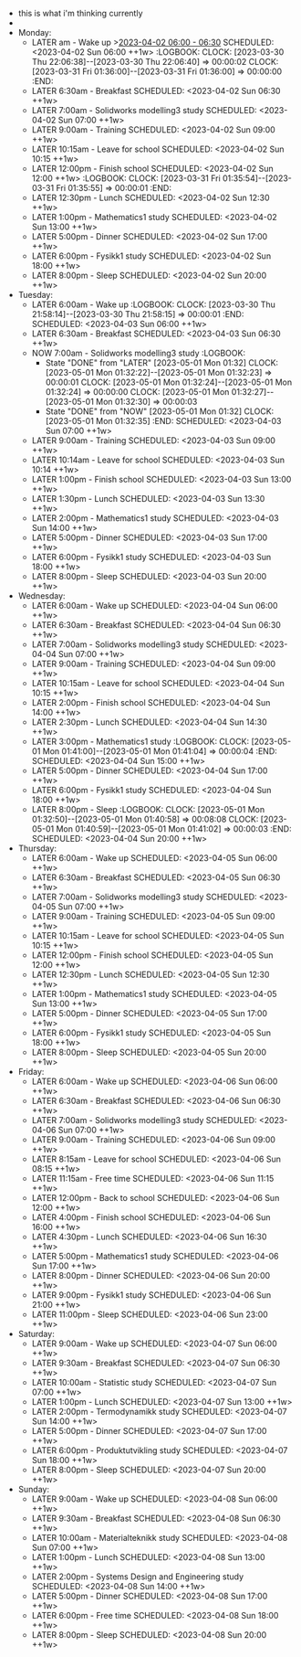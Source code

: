 - this is what i'm thinking currently
-
- Monday:
	- LATER am - Wake up >[2023-04-02 06:00 - 06:30](#agenda://?start=1680408000000&end=1680409830000&allDay=false)
	  SCHEDULED: <2023-04-02 Sun 06:00 ++1w>
	  :LOGBOOK:
	  CLOCK: [2023-03-30 Thu 22:06:38]--[2023-03-30 Thu 22:06:40] =>  00:00:02
	  CLOCK: [2023-03-31 Fri 01:36:00]--[2023-03-31 Fri 01:36:00] =>  00:00:00
	  :END:
	- LATER 6:30am - Breakfast
	  SCHEDULED: <2023-04-02 Sun 06:30 ++1w>
	- LATER 7:00am - Solidworks modelling3 study
	  SCHEDULED: <2023-04-02 Sun 07:00 ++1w>
	- LATER 9:00am - Training
	  SCHEDULED: <2023-04-02 Sun 09:00 ++1w>
	- LATER 10:15am - Leave for school
	  SCHEDULED: <2023-04-02 Sun 10:15 ++1w>
	- LATER 12:00pm - Finish school
	  SCHEDULED: <2023-04-02 Sun 12:00 ++1w>
	  :LOGBOOK:
	  CLOCK: [2023-03-31 Fri 01:35:54]--[2023-03-31 Fri 01:35:55] =>  00:00:01
	  :END:
	- LATER 12:30pm - Lunch
	  SCHEDULED: <2023-04-02 Sun 12:30 ++1w>
	- LATER 1:00pm - Mathematics1 study
	  SCHEDULED: <2023-04-02 Sun 13:00 ++1w>
	- LATER 5:00pm - Dinner
	  SCHEDULED: <2023-04-02 Sun 17:00 ++1w>
	- LATER 6:00pm - Fysikk1 study
	  SCHEDULED: <2023-04-02 Sun 18:00 ++1w>
	- LATER 8:00pm - Sleep
	  SCHEDULED: <2023-04-02 Sun 20:00 ++1w>
- Tuesday:
	- LATER 6:00am - Wake up
	  :LOGBOOK:
	  CLOCK: [2023-03-30 Thu 21:58:14]--[2023-03-30 Thu 21:58:15] =>  00:00:01
	  :END:
	  	SCHEDULED: <2023-04-03 Sun 06:00 ++1w>
	- LATER 6:30am - Breakfast
	  	SCHEDULED: <2023-04-03 Sun 06:30 ++1w>
	- NOW 7:00am - Solidworks modelling3 study
	  :LOGBOOK:
	  * State "DONE" from "LATER" [2023-05-01 Mon 01:32]
	  CLOCK: [2023-05-01 Mon 01:32:22]--[2023-05-01 Mon 01:32:23] =>  00:00:01
	  CLOCK: [2023-05-01 Mon 01:32:24]--[2023-05-01 Mon 01:32:24] =>  00:00:00
	  CLOCK: [2023-05-01 Mon 01:32:27]--[2023-05-01 Mon 01:32:30] =>  00:00:03
	  * State "DONE" from "NOW" [2023-05-01 Mon 01:32]
	  CLOCK: [2023-05-01 Mon 01:32:35]
	  :END:
	  	SCHEDULED: <2023-04-03 Sun 07:00 ++1w>
	- LATER 9:00am - Training
	  	SCHEDULED: <2023-04-03 Sun 09:00 ++1w>
	- LATER 10:14am - Leave for school
	  	SCHEDULED: <2023-04-03 Sun 10:14 ++1w>
	- LATER 1:00pm - Finish school
	  	SCHEDULED: <2023-04-03 Sun 13:00 ++1w>
	- LATER 1:30pm - Lunch
	  	SCHEDULED: <2023-04-03 Sun 13:30 ++1w>
	- LATER 2:00pm - Mathematics1 study
	  	SCHEDULED: <2023-04-03 Sun 14:00 ++1w>
	- LATER 5:00pm - Dinner
	  	SCHEDULED: <2023-04-03 Sun 17:00 ++1w>
	- LATER 6:00pm - Fysikk1 study
	  	SCHEDULED: <2023-04-03 Sun 18:00 ++1w>
	- LATER 8:00pm - Sleep
	  	SCHEDULED: <2023-04-03 Sun 20:00 ++1w>
- Wednesday:
	- LATER 6:00am - Wake up
	  	SCHEDULED: <2023-04-04 Sun 06:00 ++1w>
	- LATER 6:30am - Breakfast
	  	SCHEDULED: <2023-04-04 Sun 06:30 ++1w>
	- LATER 7:00am - Solidworks modelling3 study
	  	SCHEDULED: <2023-04-04 Sun 07:00 ++1w>
	- LATER 9:00am - Training
	  	SCHEDULED: <2023-04-04 Sun 09:00 ++1w>
	- LATER 10:15am - Leave for school
	  	SCHEDULED: <2023-04-04 Sun 10:15 ++1w>
	- LATER 2:00pm - Finish school
	  	SCHEDULED: <2023-04-04 Sun 14:00 ++1w>
	- LATER 2:30pm - Lunch
	  	SCHEDULED: <2023-04-04 Sun 14:30 ++1w>
	- LATER 3:00pm - Mathematics1 study
	  :LOGBOOK:
	  CLOCK: [2023-05-01 Mon 01:41:00]--[2023-05-01 Mon 01:41:04] =>  00:00:04
	  :END:
	  	SCHEDULED: <2023-04-04 Sun 15:00 ++1w>
	- LATER 5:00pm - Dinner
	  	SCHEDULED: <2023-04-04 Sun 17:00 ++1w>
	- LATER 6:00pm - Fysikk1 study
	  	SCHEDULED: <2023-04-04 Sun 18:00 ++1w>
	- LATER 8:00pm - Sleep
	  :LOGBOOK:
	  CLOCK: [2023-05-01 Mon 01:32:50]--[2023-05-01 Mon 01:40:58] =>  00:08:08
	  CLOCK: [2023-05-01 Mon 01:40:59]--[2023-05-01 Mon 01:41:02] =>  00:00:03
	  :END:
	  	SCHEDULED: <2023-04-04 Sun 20:00 ++1w>
- Thursday:
	- LATER 6:00am - Wake up
	  	SCHEDULED: <2023-04-05 Sun 06:00 ++1w>
	- LATER 6:30am - Breakfast
	  	SCHEDULED: <2023-04-05 Sun 06:30 ++1w>
	- LATER 7:00am - Solidworks modelling3 study
	  	SCHEDULED: <2023-04-05 Sun 07:00 ++1w>
	- LATER 9:00am - Training
	  	SCHEDULED: <2023-04-05 Sun 09:00 ++1w>
	- LATER 10:15am - Leave for school
	  	SCHEDULED: <2023-04-05 Sun 10:15 ++1w>
	- LATER 12:00pm - Finish school
	  	SCHEDULED: <2023-04-05 Sun 12:00 ++1w>
	- LATER 12:30pm - Lunch
	  	SCHEDULED: <2023-04-05 Sun 12:30 ++1w>
	- LATER 1:00pm - Mathematics1 study
	  	SCHEDULED: <2023-04-05 Sun 13:00 ++1w>
	- LATER 5:00pm - Dinner
	  	SCHEDULED: <2023-04-05 Sun 17:00 ++1w>
	- LATER 6:00pm - Fysikk1 study
	  	SCHEDULED: <2023-04-05 Sun 18:00 ++1w>
	- LATER 8:00pm - Sleep
	  	SCHEDULED: <2023-04-05 Sun 20:00 ++1w>
- Friday:
	- LATER 6:00am - Wake up
	  	SCHEDULED: <2023-04-06 Sun 06:00 ++1w>
	- LATER 6:30am - Breakfast
	  	SCHEDULED: <2023-04-06 Sun 06:30 ++1w>
	- LATER 7:00am - Solidworks modelling3 study
	  	SCHEDULED: <2023-04-06 Sun 07:00 ++1w>
	- LATER 9:00am - Training
	  	SCHEDULED: <2023-04-06 Sun 09:00 ++1w>
	- LATER 8:15am - Leave for school
	  	SCHEDULED: <2023-04-06 Sun 08:15 ++1w>
	- LATER 11:15am - Free time
	  	SCHEDULED: <2023-04-06 Sun 11:15 ++1w>
	- LATER 12:00pm - Back to school
	  	SCHEDULED: <2023-04-06 Sun 12:00 ++1w>
	- LATER 4:00pm - Finish school
	  	SCHEDULED: <2023-04-06 Sun 16:00 ++1w>
	- LATER 4:30pm - Lunch
	  	SCHEDULED: <2023-04-06 Sun 16:30 ++1w>
	- LATER 5:00pm - Mathematics1 study
	  	SCHEDULED: <2023-04-06 Sun 17:00 ++1w>
	- LATER 8:00pm - Dinner
	  	SCHEDULED: <2023-04-06 Sun 20:00 ++1w>
	- LATER 9:00pm - Fysikk1 study
	  	SCHEDULED: <2023-04-06 Sun 21:00 ++1w>
	- LATER 11:00pm - Sleep
	  	SCHEDULED: <2023-04-06 Sun 23:00 ++1w>
- Saturday:
	- LATER 9:00am - Wake up
	  	SCHEDULED: <2023-04-07 Sun 06:00 ++1w>
	- LATER 9:30am - Breakfast
	  	SCHEDULED: <2023-04-07 Sun 06:30 ++1w>
	- LATER 10:00am - Statistic study
	  	SCHEDULED: <2023-04-07 Sun 07:00 ++1w>
	- LATER 1:00pm - Lunch
	  	SCHEDULED: <2023-04-07 Sun 13:00 ++1w>
	- LATER 2:00pm - Termodynamikk study
	  	SCHEDULED: <2023-04-07 Sun 14:00 ++1w>
	- LATER 5:00pm - Dinner
	  	SCHEDULED: <2023-04-07 Sun 17:00 ++1w>
	- LATER 6:00pm - Produktutvikling study
	  	SCHEDULED: <2023-04-07 Sun 18:00 ++1w>
	- LATER 8:00pm - Sleep
	  	SCHEDULED: <2023-04-07 Sun 20:00 ++1w>
- Sunday:
	- LATER 9:00am - Wake up
	  	SCHEDULED: <2023-04-08 Sun 06:00 ++1w>
	- LATER 9:30am - Breakfast
	  	SCHEDULED: <2023-04-08 Sun 06:30 ++1w>
	- LATER 10:00am - Materialteknikk study
	  	SCHEDULED: <2023-04-08 Sun 07:00 ++1w>
	- LATER 1:00pm - Lunch
	  	SCHEDULED: <2023-04-08 Sun 13:00 ++1w>
	- LATER 2:00pm - Systems Design and Engineering study
	  	SCHEDULED: <2023-04-08 Sun 14:00 ++1w>
	- LATER 5:00pm - Dinner
	  	SCHEDULED: <2023-04-08 Sun 17:00 ++1w>
	- LATER 6:00pm - Free time
	  	SCHEDULED: <2023-04-08 Sun 18:00 ++1w>
	- LATER 8:00pm - Sleep
	  	SCHEDULED: <2023-04-08 Sun 20:00 ++1w>